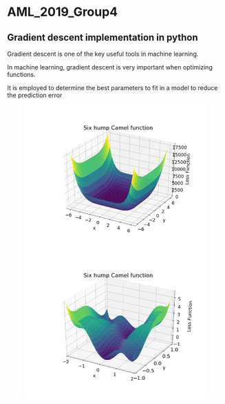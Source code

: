 # AML_2019_Group4

## Gradient descent implementation in python
</p>Gradient descent is one of the key useful tools in machine learning.
</p>In machine learning, gradient descent is very important when optimizing functions.
</p>It is employed to determine the best parameters to fit in a model to reduce the prediction error
<p align="center">
  <img src="https://github.com/DennisOndieki/AML_2019_Group4/blob/master/Images/6_hump_plot.png" width="425"> <img src="https://github.com/DennisOndieki/AML_2019_Group4/blob/master/Images/6_hump_closeup.png" width="425">
</p>
